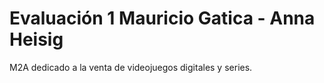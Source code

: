 # Evaluación 1 Mauricio Gatica - Anna Heisig
M2A dedicado a la venta de videojuegos digitales y series.
